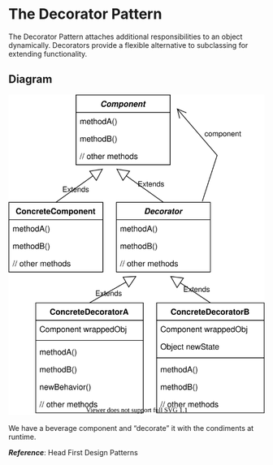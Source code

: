 # The Decorator Pattern
The Decorator Pattern attaches additional responsibilities to an object dynamically.
Decorators provide a flexible alternative to subclassing for extending functionality.

## Diagram
![DecoratorExample](DecoratorExample.svg)

We have a beverage component and “decorate” it with the condiments at runtime.


***Reference***: Head First Design Patterns